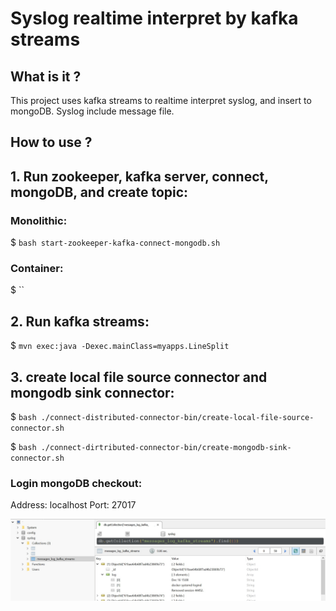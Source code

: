 # Syslog realtime interpret by kafka streams

## What is it ?

This project uses kafka streams to realtime interpret syslog, and insert to mongoDB. Syslog include message file.

## How to use ?

## 1. Run zookeeper, kafka server, connect, mongoDB, and create topic:

### Monolithic:

$ `bash start-zookeeper-kafka-connect-mongodb.sh`

### Container:

$ ``

## 2. Run kafka streams:

$ `mvn exec:java -Dexec.mainClass=myapps.LineSplit`

## 3. create local file source connector and mongodb sink connector:

$ `bash ./connect-distributed-connector-bin/create-local-file-source-connector.sh`

$ `bash ./connect-dirtributed-connector-bin/create-mongodb-sink-connector.sh`

### Login mongoDB checkout:

Address: localhost
Port: 27017

![mongodb checkout](pictures/mongodb_interpreted_message_data.JPG)
